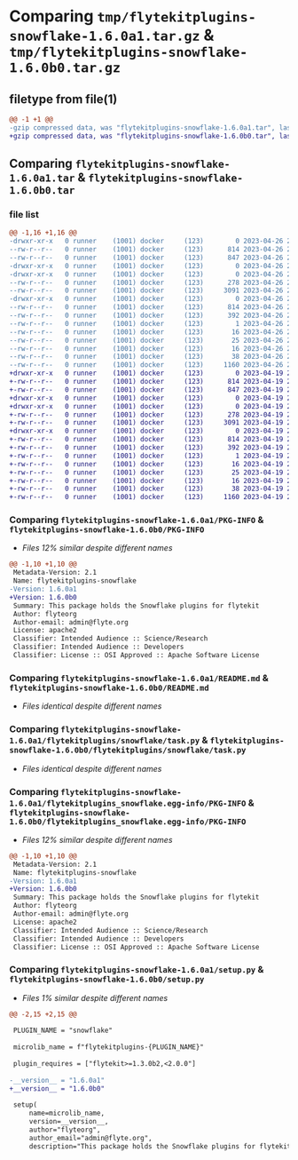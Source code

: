 # Comparing `tmp/flytekitplugins-snowflake-1.6.0a1.tar.gz` & `tmp/flytekitplugins-snowflake-1.6.0b0.tar.gz`

## filetype from file(1)

```diff
@@ -1 +1 @@
-gzip compressed data, was "flytekitplugins-snowflake-1.6.0a1.tar", last modified: Wed Apr 26 20:37:33 2023, max compression
+gzip compressed data, was "flytekitplugins-snowflake-1.6.0b0.tar", last modified: Wed Apr 19 20:54:35 2023, max compression
```

## Comparing `flytekitplugins-snowflake-1.6.0a1.tar` & `flytekitplugins-snowflake-1.6.0b0.tar`

### file list

```diff
@@ -1,16 +1,16 @@
-drwxr-xr-x   0 runner    (1001) docker     (123)        0 2023-04-26 20:37:33.765519 flytekitplugins-snowflake-1.6.0a1/
--rw-r--r--   0 runner    (1001) docker     (123)      814 2023-04-26 20:37:33.765519 flytekitplugins-snowflake-1.6.0a1/PKG-INFO
--rw-r--r--   0 runner    (1001) docker     (123)      847 2023-04-26 20:36:40.000000 flytekitplugins-snowflake-1.6.0a1/README.md
-drwxr-xr-x   0 runner    (1001) docker     (123)        0 2023-04-26 20:37:33.765519 flytekitplugins-snowflake-1.6.0a1/flytekitplugins/
-drwxr-xr-x   0 runner    (1001) docker     (123)        0 2023-04-26 20:37:33.765519 flytekitplugins-snowflake-1.6.0a1/flytekitplugins/snowflake/
--rw-r--r--   0 runner    (1001) docker     (123)      278 2023-04-26 20:36:40.000000 flytekitplugins-snowflake-1.6.0a1/flytekitplugins/snowflake/__init__.py
--rw-r--r--   0 runner    (1001) docker     (123)     3091 2023-04-26 20:36:40.000000 flytekitplugins-snowflake-1.6.0a1/flytekitplugins/snowflake/task.py
-drwxr-xr-x   0 runner    (1001) docker     (123)        0 2023-04-26 20:37:33.765519 flytekitplugins-snowflake-1.6.0a1/flytekitplugins_snowflake.egg-info/
--rw-r--r--   0 runner    (1001) docker     (123)      814 2023-04-26 20:37:33.000000 flytekitplugins-snowflake-1.6.0a1/flytekitplugins_snowflake.egg-info/PKG-INFO
--rw-r--r--   0 runner    (1001) docker     (123)      392 2023-04-26 20:37:33.000000 flytekitplugins-snowflake-1.6.0a1/flytekitplugins_snowflake.egg-info/SOURCES.txt
--rw-r--r--   0 runner    (1001) docker     (123)        1 2023-04-26 20:37:33.000000 flytekitplugins-snowflake-1.6.0a1/flytekitplugins_snowflake.egg-info/dependency_links.txt
--rw-r--r--   0 runner    (1001) docker     (123)       16 2023-04-26 20:37:33.000000 flytekitplugins-snowflake-1.6.0a1/flytekitplugins_snowflake.egg-info/namespace_packages.txt
--rw-r--r--   0 runner    (1001) docker     (123)       25 2023-04-26 20:37:33.000000 flytekitplugins-snowflake-1.6.0a1/flytekitplugins_snowflake.egg-info/requires.txt
--rw-r--r--   0 runner    (1001) docker     (123)       16 2023-04-26 20:37:33.000000 flytekitplugins-snowflake-1.6.0a1/flytekitplugins_snowflake.egg-info/top_level.txt
--rw-r--r--   0 runner    (1001) docker     (123)       38 2023-04-26 20:37:33.769518 flytekitplugins-snowflake-1.6.0a1/setup.cfg
--rw-r--r--   0 runner    (1001) docker     (123)     1160 2023-04-26 20:37:20.000000 flytekitplugins-snowflake-1.6.0a1/setup.py
+drwxr-xr-x   0 runner    (1001) docker     (123)        0 2023-04-19 20:54:35.139158 flytekitplugins-snowflake-1.6.0b0/
+-rw-r--r--   0 runner    (1001) docker     (123)      814 2023-04-19 20:54:35.139158 flytekitplugins-snowflake-1.6.0b0/PKG-INFO
+-rw-r--r--   0 runner    (1001) docker     (123)      847 2023-04-19 20:54:06.000000 flytekitplugins-snowflake-1.6.0b0/README.md
+drwxr-xr-x   0 runner    (1001) docker     (123)        0 2023-04-19 20:54:35.139158 flytekitplugins-snowflake-1.6.0b0/flytekitplugins/
+drwxr-xr-x   0 runner    (1001) docker     (123)        0 2023-04-19 20:54:35.139158 flytekitplugins-snowflake-1.6.0b0/flytekitplugins/snowflake/
+-rw-r--r--   0 runner    (1001) docker     (123)      278 2023-04-19 20:54:06.000000 flytekitplugins-snowflake-1.6.0b0/flytekitplugins/snowflake/__init__.py
+-rw-r--r--   0 runner    (1001) docker     (123)     3091 2023-04-19 20:54:06.000000 flytekitplugins-snowflake-1.6.0b0/flytekitplugins/snowflake/task.py
+drwxr-xr-x   0 runner    (1001) docker     (123)        0 2023-04-19 20:54:35.139158 flytekitplugins-snowflake-1.6.0b0/flytekitplugins_snowflake.egg-info/
+-rw-r--r--   0 runner    (1001) docker     (123)      814 2023-04-19 20:54:35.000000 flytekitplugins-snowflake-1.6.0b0/flytekitplugins_snowflake.egg-info/PKG-INFO
+-rw-r--r--   0 runner    (1001) docker     (123)      392 2023-04-19 20:54:35.000000 flytekitplugins-snowflake-1.6.0b0/flytekitplugins_snowflake.egg-info/SOURCES.txt
+-rw-r--r--   0 runner    (1001) docker     (123)        1 2023-04-19 20:54:35.000000 flytekitplugins-snowflake-1.6.0b0/flytekitplugins_snowflake.egg-info/dependency_links.txt
+-rw-r--r--   0 runner    (1001) docker     (123)       16 2023-04-19 20:54:35.000000 flytekitplugins-snowflake-1.6.0b0/flytekitplugins_snowflake.egg-info/namespace_packages.txt
+-rw-r--r--   0 runner    (1001) docker     (123)       25 2023-04-19 20:54:35.000000 flytekitplugins-snowflake-1.6.0b0/flytekitplugins_snowflake.egg-info/requires.txt
+-rw-r--r--   0 runner    (1001) docker     (123)       16 2023-04-19 20:54:35.000000 flytekitplugins-snowflake-1.6.0b0/flytekitplugins_snowflake.egg-info/top_level.txt
+-rw-r--r--   0 runner    (1001) docker     (123)       38 2023-04-19 20:54:35.139158 flytekitplugins-snowflake-1.6.0b0/setup.cfg
+-rw-r--r--   0 runner    (1001) docker     (123)     1160 2023-04-19 20:54:25.000000 flytekitplugins-snowflake-1.6.0b0/setup.py
```

### Comparing `flytekitplugins-snowflake-1.6.0a1/PKG-INFO` & `flytekitplugins-snowflake-1.6.0b0/PKG-INFO`

 * *Files 12% similar despite different names*

```diff
@@ -1,10 +1,10 @@
 Metadata-Version: 2.1
 Name: flytekitplugins-snowflake
-Version: 1.6.0a1
+Version: 1.6.0b0
 Summary: This package holds the Snowflake plugins for flytekit
 Author: flyteorg
 Author-email: admin@flyte.org
 License: apache2
 Classifier: Intended Audience :: Science/Research
 Classifier: Intended Audience :: Developers
 Classifier: License :: OSI Approved :: Apache Software License
```

### Comparing `flytekitplugins-snowflake-1.6.0a1/README.md` & `flytekitplugins-snowflake-1.6.0b0/README.md`

 * *Files identical despite different names*

### Comparing `flytekitplugins-snowflake-1.6.0a1/flytekitplugins/snowflake/task.py` & `flytekitplugins-snowflake-1.6.0b0/flytekitplugins/snowflake/task.py`

 * *Files identical despite different names*

### Comparing `flytekitplugins-snowflake-1.6.0a1/flytekitplugins_snowflake.egg-info/PKG-INFO` & `flytekitplugins-snowflake-1.6.0b0/flytekitplugins_snowflake.egg-info/PKG-INFO`

 * *Files 12% similar despite different names*

```diff
@@ -1,10 +1,10 @@
 Metadata-Version: 2.1
 Name: flytekitplugins-snowflake
-Version: 1.6.0a1
+Version: 1.6.0b0
 Summary: This package holds the Snowflake plugins for flytekit
 Author: flyteorg
 Author-email: admin@flyte.org
 License: apache2
 Classifier: Intended Audience :: Science/Research
 Classifier: Intended Audience :: Developers
 Classifier: License :: OSI Approved :: Apache Software License
```

### Comparing `flytekitplugins-snowflake-1.6.0a1/setup.py` & `flytekitplugins-snowflake-1.6.0b0/setup.py`

 * *Files 1% similar despite different names*

```diff
@@ -2,15 +2,15 @@
 
 PLUGIN_NAME = "snowflake"
 
 microlib_name = f"flytekitplugins-{PLUGIN_NAME}"
 
 plugin_requires = ["flytekit>=1.3.0b2,<2.0.0"]
 
-__version__ = "1.6.0a1"
+__version__ = "1.6.0b0"
 
 setup(
     name=microlib_name,
     version=__version__,
     author="flyteorg",
     author_email="admin@flyte.org",
     description="This package holds the Snowflake plugins for flytekit",
```

